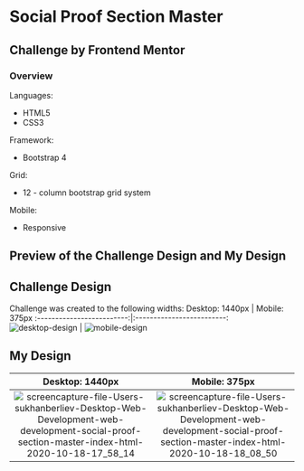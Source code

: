 # Social Proof Section Master
## Challenge by Frontend Mentor
### Overview 
Languages:
* HTML5
* CSS3

Framework:
* Bootstrap 4

Grid:
* 12 - column bootstrap grid system

Mobile:
* Responsive

## Preview of the Challenge Design and My Design
## Challenge Design
Challenge was created to the following widths:
Desktop: 1440px             |  Mobile: 375px
:-------------------------:|:-------------------------:
![desktop-design](https://user-images.githubusercontent.com/68350747/96362836-1ff11c00-116b-11eb-804e-60d5cdbff261.jpg)  |  ![mobile-design](https://user-images.githubusercontent.com/68350747/96362914-c9381200-116b-11eb-8861-ae550521e12e.jpg)

## My Design
Desktop: 1440px             |  Mobile: 375px
:-------------------------:|:-------------------------:
![screencapture-file-Users-sukhanberliev-Desktop-Web-Development-web-development-social-proof-section-master-index-html-2020-10-18-17_58_14](https://user-images.githubusercontent.com/68350747/96363059-d7d2f900-116c-11eb-9cf9-a0b5ee8908cf.png)  |  ![screencapture-file-Users-sukhanberliev-Desktop-Web-Development-web-development-social-proof-section-master-index-html-2020-10-18-18_08_50](https://user-images.githubusercontent.com/68350747/96363106-1ec0ee80-116d-11eb-80a0-1bd5eeb7c6d1.png)
